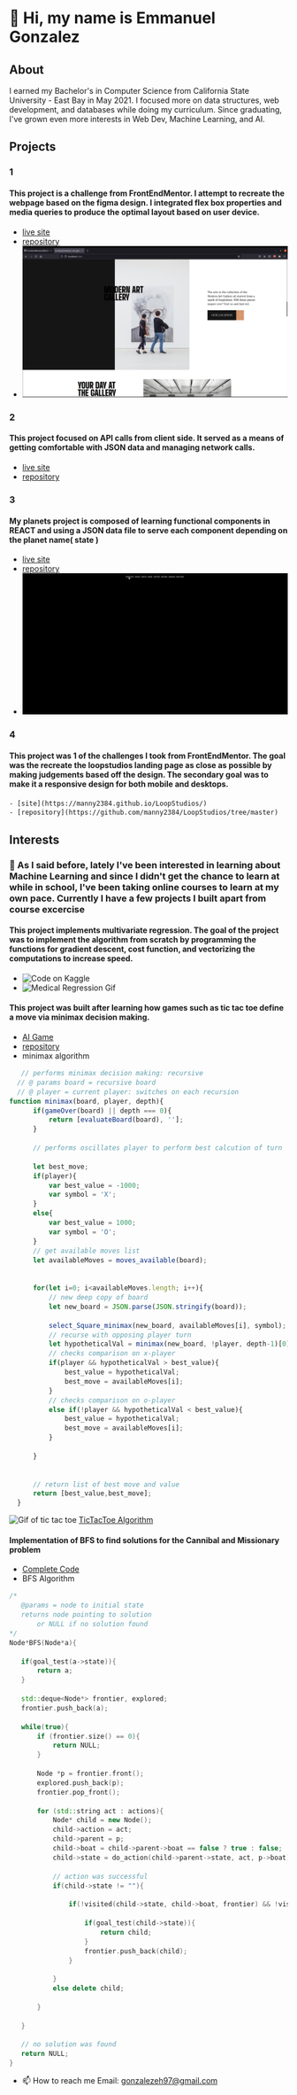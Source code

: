 # 👋 Hi, my name is Emmanuel Gonzalez
## About
I earned my Bachelor's in Computer Science from California State University - East Bay in May 2021.
I focused more on data structures, web development, and databases while doing my curriculum. Since graduating, I've grown even more 
interests in Web Dev, Machine Learning, and AI.

## Projects
  ### 1
  #### This project is a challenge from FrontEndMentor. I attempt to recreate the webpage based on the figma design. I integrated flex box properties and media queries to produce the optimal layout based on user device. 
  - [live site]()
  - [repository]()
  - ![](https://github.com/manny2384/FrontEndMentor/blob/main/gallery/art-gallery-website/desktop.png)
  
  ### 2
  #### This project focused on API calls from client side. It served as a means of getting comfortable with JSON data and managing network calls.
  - [live site](https://weatherproj-7f551.web.app)
  - [repository](https://github.com/manny2384/weather)
    
  ### 3
  #### My planets project is composed of learning functional components in REACT and using a JSON data file to serve each component depending on the planet name( state )
  - [live site](https://manny2384.github.io/planets/)
  - [repository](https://github.com/manny2384/planets)
  - ![Planets Gif](https://github.com/manny2384/planets/blob/main/planets.gif)
  
  ### 4
  #### This project was 1 of the challenges I took from FrontEndMentor. The goal was the recreate the loopstudios landing page as close as possible by making judgements based off the design. The secondary goal was to make it a responsive design for both mobile and desktops.
  
    - [site](https://manny2384.github.io/LoopStudios/)
    - [repository](https://github.com/manny2384/LoopStudios/tree/master)
   
## Interests
### 🌱 As I said before, lately I've been interested in learning about Machine Learning and since I didn't get the chance to learn at while in school, I've been taking online courses to learn at my own pace. Currently I have a few projects I built apart from course excercise

#### This project implements multivariate regression. The goal of the project was to implement the algorithm from scratch by programming the functions for gradient descent, cost function, and vectorizing the computations to increase speed. 
  - ![Code on Kaggle](https://www.kaggle.com/manny2384/medical-cost-lr)
  - ![Medical Regression Gif](https://github.com/manny2384/Algorithms/blob/master/MedicalRegression.gif)
  
 #### This project was built after learning how games such as tic tac toe define a move via minimax decision making.
  - [AI Game](https://manny2384.github.io/manny2384games.github.io/)
  - [repository](https://github.com/manny2384/manny2384games.github.io)
  - minimax algorithm
  ```js
     // performs minimax decision making: recursive
    // @ params board = recursive board
    // @ player = current player: switches on each recursion
function minimax(board, player, depth){
        if(gameOver(board) || depth === 0){
            return [evaluateBoard(board), ''];
        }

        // performs oscillates player to perform best calcution of turn

        let best_move;
        if(player){
            var best_value = -1000;
            var symbol = 'X';
        } 
        else{
            var best_value = 1000;
            var symbol = 'O';
        }
        // get available moves list
        let availableMoves = moves_available(board);

        
        for(let i=0; i<availableMoves.length; i++){
            // new deep copy of board
            let new_board = JSON.parse(JSON.stringify(board));

            select_Square_minimax(new_board, availableMoves[i], symbol);
            // recurse with opposing player turn
            let hypotheticalVal = minimax(new_board, !player, depth-1)[0];
            // checks comparison on x-player
            if(player && hypotheticalVal > best_value){
                best_value = hypotheticalVal;
                best_move = availableMoves[i];
            }
            // checks comparison on o-player
            else if(!player && hypotheticalVal < best_value){
                best_value = hypotheticalVal;
                best_move = availableMoves[i];
            }
            
        }


        // return list of best move and value
        return [best_value,best_move];
    }
  ```
  ![Gif of tic tac toe](https://github.com/manny2384/manny2384games.github.io/blob/master/GIFS/tictactoe.gif)        [TicTacToe Algorithm](https://github.com/manny2384/manny2384games.github.io/blob/master/src/tic-tac-toe.js)
     
 #### Implementation of BFS to find solutions for the Cannibal and Missionary problem
 -  [Complete Code](https://github.com/manny2384/Algorithms/blob/master/search/bfs.cpp)
 -  BFS Algorithm
 ```c++
 /*
    @params = node to initial state
    returns node pointing to solution
        or NULL if no solution found
*/
Node*BFS(Node*a){

    if(goal_test(a->state)){
        return a;
    }

    std::deque<Node*> frontier, explored;
    frontier.push_back(a);

    while(true){
        if (frontier.size() == 0){
            return NULL;
        }

        Node *p = frontier.front();
        explored.push_back(p);
        frontier.pop_front();

        for (std::string act : actions){
            Node* child = new Node();
            child->action = act;
            child->parent = p;
            child->boat = child->parent->boat == false ? true : false;
            child->state = do_action(child->parent->state, act, p->boat);

            // action was successful
            if(child->state != ""){
                
                if(!visited(child->state, child->boat, frontier) && !visited(child->state, child->boat, explored)){
       
                    if(goal_test(child->state)){
                        return child;
                    }
                    frontier.push_back(child);
                }
          
            }
            else delete child;
            
        }

    }

    // no solution was found
    return NULL;
}
 ```

- 📫 How to reach me 
Email: gonzalezeh97@gmail.com

<!---
manny2384/manny2384 is a ✨ special ✨ repository because its `README.md` (this file) appears on your GitHub profile.
You can click the Preview link to take a look at your changes.
--->
